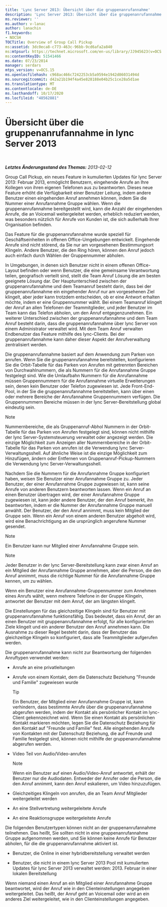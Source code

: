 ```yaml
---
title: 'Lync Server 2013: Übersicht über die gruppenanrufannahme'
description: 'Lync Server 2013: Übersicht über die gruppenanrufannahme.'
ms.reviewer: ''
ms.author: v-lanac
author: lanachin
f1.keywords:
- NOCSH
TOCTitle: Overview of Group Call Pickup
ms:assetid: 3dc0eca8-c773-463c-96bb-9cd6afa2a840
ms:mtpsurl: https://technet.microsoft.com/en-us/library/JJ945623(v=OCS.15)
ms:contentKeyID: 51541466
ms.date: 07/23/2014
manager: serdars
mtps_version: v=OCS.15
ms.openlocfilehash: c968ac466c7242253cb5a9594e1942d86031494d
ms.sourcegitcommit: d42a21b194f4a45e828188e04b25c1ce28a5d1ae
ms.translationtype: MT
ms.contentlocale: de-DE
ms.lasthandoff: 10/17/2020
ms.locfileid: "48562881"
---
```

# <a name="overview-of-group-call-pickup-in-lync-server-2013"></a>Übersicht über die gruppenanrufannahme in lync Server 2013

<div data-xmlns="http://www.w3.org/1999/xhtml">

<div class="topic" data-xmlns="http://www.w3.org/1999/xhtml" data-msxsl="urn:schemas-microsoft-com:xslt" data-cs="https://msdn.microsoft.com/">

<div data-asp="https://msdn2.microsoft.com/asp">



</div>

<div id="mainSection">

<div id="mainBody">

<span> </span>

_**Letztes Änderungsstand des Themas:** 2013-02-12_

Group Call Pickup, ein neues Feature in kumulierten Updates für lync Server 2013: Februar 2013, ermöglicht Benutzern, eingehende Anrufe an Ihre Kollegen von ihren eigenen Telefonen aus zu beantworten. Dieses neue Feature erhöht die Verfügbarkeit einer Benutzer Leitung, indem andere Benutzer einen eingehenden Anruf annehmen können, indem Sie die Nummer einer Anrufannahme Gruppe wählen. Wenn die gruppenanrufannahme bereitgestellt wird, kann die Anzahl der eingehenden Anrufe, die an Voicemail weitergeleitet werden, erheblich reduziert werden, was besonders nützlich für Anrufe von Kunden ist, die sich außerhalb Ihrer Organisation befinden.

Das Feature für die gruppenanrufannahme wurde speziell für Geschäftseinheiten in offenen Office-Umgebungen entwickelt. Eingehende Anrufe sind nicht störend, da Sie nur am vorgesehenen Bestimmungsort Klingeln. Andere Benutzer, die den Ring hören, können den Anruf jedoch auch einfach durch Wählen der Gruppennummer abholen.

In Umgebungen, in denen sich Benutzer nicht in einem offenen Office-Layout befinden oder wenn Benutzer, die eine gemeinsame Verantwortung teilen, geografisch verteilt sind, stellt die Team Anruf Lösung die am besten geeignete Lösung dar. Der Hauptunterschied zwischen der gruppenanrufannahme und dem Teamanruf besteht darin, dass bei der gruppenanrufannahme ein eingehender Anruf nur am vorgesehenen Ziel klingelt, aber jeder kann trotzdem entscheiden, ob er eine Antwort erhalten möchte, indem er eine Gruppennummer wählt. Bei einem Teamanruf klingelt der Anruf an allen Telefonen der Teammitglieder, und jeder Benutzer im Team kann das Telefon abholen, um den Anruf entgegenzunehmen. Ein weiterer Unterschied zwischen der gruppenanrufannahme und dem Team Anruf besteht darin, dass die gruppenanrufannahme über lync Server von einem Administrator verwaltet wird. Mit dem Team Anruf verwalten Endbenutzer das Feature mithilfe des lync-Clients. Bei der gruppenanrufannahme kann daher dieser Aspekt der Anrufverwaltung zentralisiert werden.

Die gruppenanrufannahme basiert auf dem Anwendung zum Parken von anrufen. Wenn Sie die gruppenanrufannahme bereitstellen, konfigurieren Sie die Orbit-Tabelle für das Parken von Anrufen mit getrennten Bereichen von Durchwahlnummern, die als Nummern für die Anrufannahme Gruppe festgelegt sind. Wie die Umlaufbahn Nummern für die Anrufannahme müssen Gruppennummern für die Anrufannahme virtuelle Erweiterungen sein, denen kein Benutzer oder Telefon zugewiesen ist. Jede Front-End-Pool, in der Sie die gruppenanrufannahme bereitstellen, kann über einen oder mehrere Bereiche der Anrufannahme Gruppennummern verfügen. Die Gruppennummern Bereiche müssen in der lync Server-Bereitstellung global eindeutig sein.

<div>


> [!NOTE]  
> Nummernbereiche, die als Gruppenanruf-Abhol Nummern in der Orbit-Tabelle für das Parken von Anrufen festgelegt sind, können nicht mithilfe der lync Server-Systemsteuerung verwaltet oder angezeigt werden. Die einzige Möglichkeit zum Anzeigen aller Nummernbereiche in der Orbit-Tabelle für das Parken von anrufen ist die Verwendung lync Server-Verwaltungsshell. Auf ähnliche Weise ist die einzige Möglichkeit zum Hinzufügen, ändern oder Entfernen von Gruppenanruf-Pickup-Nummern die Verwendung lync Server-Verwaltungsshell.



</div>

Nachdem Sie die Nummern für die Anrufannahme Gruppe konfiguriert haben, weisen Sie Benutzer einer Anrufannahme Gruppe zu. Jeder Benutzer, der einer Anrufannahme Gruppe zugewiesen ist, kann seine Anrufe von anderen Benutzern beantworten lassen. Wenn ein Anruf an einen Benutzer übertragen wird, der einer Anrufannahme Gruppe zugewiesen ist, kann jeder andere Benutzer, der den Anruf bemerkt, ihn beantworten, indem er die Nummer der Anrufannahme Gruppe manuell anwählt. Der Benutzer, der den Anruf annimmt, muss kein Mitglied der Gruppe sein. Wenn ein Anruf von einem anderen Benutzer abgeholt wird, wird eine Benachrichtigung an die ursprünglich angerufene Nummer gesendet.

<div>


> [!NOTE]  
> Ein Benutzer kann nur Mitglied einer Anrufannahme Gruppe sein.



</div>

<div>


> [!NOTE]  
> Jeder Benutzer in der lync Server-Bereitstellung kann zwar einen Anruf an ein Mitglied der Anrufannahme Gruppe annehmen, aber die Person, die den Anruf annimmt, muss die richtige Nummer für die Anrufannahme Gruppe kennen, um zu wählen.



</div>

Wenn ein Benutzer eine Anrufannahme-Gruppennummer zum Annehmen eines Anrufs wählt, wenn mehrere Telefone in der Gruppe Klingeln, antwortet der Benutzer mit dem Anruf, der am längsten klingelt.

Die Einstellungen für das gleichzeitige Klingeln sind für Benutzer mit gruppenanrufannahme funktionsfähig. Das bedeutet, dass ein Anruf, der an einen Benutzer mit gruppenanrufannahme erfolgt, für alle konfigurierten Ziele klingelt und ein anderer Benutzer den Anruf annehmen kann. Die Ausnahme zu dieser Regel besteht darin, dass der Benutzer das gleichzeitige Klingeln so konfiguriert, dass alle Teammitglieder aufgerufen werden.

Die gruppenanrufannahme kann nicht zur Beantwortung der folgenden Anruftypen verwendet werden:

  - Anrufe an eine privatleitungen

  - Anrufe von einem Kontakt, dem die Datenschutz Beziehung "Freunde und Familie" zugewiesen wurde
    
    <div>
    

    > [!TIP]  
    > Ein Benutzer, der Mitglied einer Anrufannahme Gruppe ist, kann verhindern, dass bestimmte Anrufe über die gruppenanrufannahme abgerufen werden, indem der Kontakt als persönlicher Kontakt im lync-Client gekennzeichnet wird. Wenn Sie einen Kontakt als persönlichen Kontakt markieren möchten, legen Sie die Datenschutz Beziehung für den Kontakt auf "Freunde und Familie" fest. Alle eingehenden Anrufe von Kontakten mit der Datenschutz Beziehung, die auf Freunde und Familie festgelegt sind, können nicht mithilfe der gruppenanrufannahme abgerufen werden.

    
    </div>

  - Video Teil von Audio/Video-anrufen
    
    <div>
    

    > [!NOTE]  
    > Wenn ein Benutzer auf einen Audio/Video-Anruf antwortet, erhält der Benutzer nur die Audiodaten. Entweder der Anrufer oder die Person, die den Anruf annimmt, kann den Anruf eskalieren, um Video hinzuzufügen.

    
    </div>

  - Gleichzeitiges Klingeln von anrufen, die an Team Anruf Mitglieder weitergeleitet werden

  - An eine Stellvertretung weitergeleitete Anrufe

  - An eine Reaktionsgruppe weitergeleitete Anrufe

Die folgenden Benutzertypen können nicht an der gruppenanrufannahme teilnehmen. Das heißt, Sie sollten nicht in eine gruppenanrufannahme Gruppe aufgenommen werden, und Sie können keine Anrufe für Benutzer abholen, für die die gruppenanrufannahme aktiviert ist.

  - Benutzer, die Online in einer hybridbereitstellung verwaltet werden

  - Benutzer, die nicht in einem lync Server 2013 Pool mit kumulierten Updates für lync Server 2013 verwaltet werden: 2013. Februar in einer lokalen Bereitstellung

Wenn niemand einen Anruf an ein Mitglied einer Anrufannahme Gruppe beantwortet, wird der Anruf wie in den Clienteinstellungen angegeben weitergeleitet. Das heißt, der Anruf geht an Voicemail oder wird an ein anderes Ziel weitergeleitet, wie in den Clienteinstellungen angegeben.

</div>

<span> </span>

</div>

</div>

</div>

